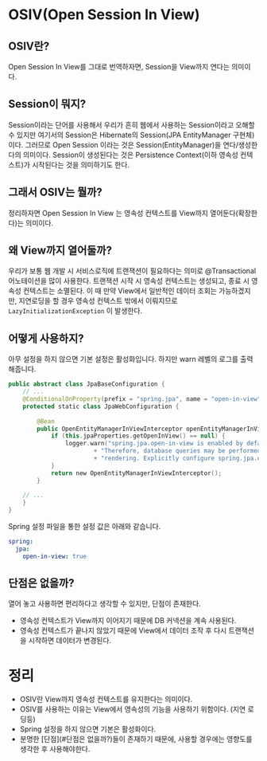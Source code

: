 # OSIV(Open Session In View)

## OSIV란?
Open Session In View를 그대로 번역하자면, Session을 View까지 연다는 의미이다.

## Session이 뭐지?
Session이라는 단어를 사용해서 우리가 흔히 웹에서 사용하는 Session이라고 오해할 수 있지만 여기서의 Session은 Hibernate의 Session(JPA EntityManager 구현체) 이다.
 그러므로 Open Session 이라는 것은 Session(EntityManager)을 연다/생성한다의 의미이다.
Session이 생성된다는 것은 Persistence Context(이하 영속성 컨텍스트)가 시작된다는 것을 의미하기도 한다.

## 그래서 OSIV는 뭘까?
정리하자면 Open Session In View 는 영속성 컨텍스트를 View까지 열어둔다(확장한다)는 의미이다.

## 왜 View까지 열어둘까?
우리가 보통 웹 개발 시 서비스로직에 트랜잭션이 필요하다는 의미로 @Transactional 어노테이션을 많이 사용한다.
트랜잭션 시작 시 영속성 컨텍스트는 생성되고, 종료 시 영속성 컨텍스트는 소멸된다.
이 때 만약 View에서 일반적인 데이터 조회는 가능하겠지만, 지연로딩을 할 경우 영속성 컨텍스트 밖에서 이뤄지므로 `LazyInitializationException` 이 발생한다.

## 어떻게 사용하지?
아무 설정을 하지 않으면 기본 설정은 활성화입니다. 하지만 warn 레벨의 로그를 출력해줍니다. 
``` kotlin
public abstract class JpaBaseConfiguration {
    // ...
    @ConditionalOnProperty(prefix = "spring.jpa", name = "open-in-view", havingValue = "true", matchIfMissing = true)
    protected static class JpaWebConfiguration {
    
        @Bean
        public OpenEntityManagerInViewInterceptor openEntityManagerInViewInterceptor() {
            if (this.jpaProperties.getOpenInView() == null) {
                logger.warn("spring.jpa.open-in-view is enabled by default. "
                        + "Therefore, database queries may be performed during view "
                        + "rendering. Explicitly configure spring.jpa.open-in-view to disable this warning");
            }
            return new OpenEntityManagerInViewInterceptor();
        }
    
    // ...
    }
}
```

Spring 설정 파일을 통한 설정 값은 아래와 같습니다.
``` yaml
spring:
  jpa:
    open-in-view: true
```

## 단점은 없을까?
열어 놓고 사용하면 편리하다고 생각할 수 있지만, 단점이 존재한다.
- 영속성 컨텍스트가 View까지 이어지기 때문에 DB 커넥션을 계속 사용된다.
- 영속성 컨텍스트가 끝나지 않았기 때문에 View에서 데이터 조작 후 다시 트랜잭션을 시작하면 데이터가 변경된다.

# 정리
- OSIV란 View까지 영속성 컨텍스트를 유지한다는 의미이다.
- OSIV를 사용하는 이유는 View에서 영속성의 기능을 사용하기 위함이다. (지연 로딩등)
- Spring 설정을 하지 않으면 기본은 활성화이다. 
- 분명한 [단점](#단점은 없을까?)들이 존재하기 때문에, 사용할 경우에는 영향도를 생각한 후 사용해야한다.
